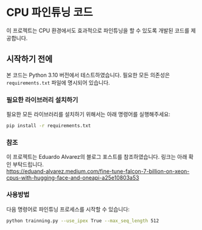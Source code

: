 # CPU 파인튜닝 코드

이 프로젝트는 CPU 환경에서도 효과적으로 파인튜닝을 할 수 있도록 개발된 코드를 제공합니다. 

## 시작하기 전에

본 코드는 Python 3.10 버전에서 테스트하였습니다. 필요한 모든 의존성은 `requirements.txt` 파일에 명시되어 있습니다.

### 필요한 라이브러리 설치하기

필요한 모든 라이브러리를 설치하기 위해서는 아래 명령어를 실행해주세요:

```bash
pip install -r requirements.txt
```

### 참조
이 프로젝트는 Eduardo Alvarez의 블로그 포스트를 참조하였습니다. 링크는 아래 확인 부탁드립니다.<br/>
https://eduand-alvarez.medium.com/fine-tune-falcon-7-billion-on-xeon-cpus-with-hugging-face-and-oneapi-a25e10803a53

### 사용방법

다음 명령어로 파인튜닝 프로세스를 시작할 수 있습니다:

```bash
python trainning.py --use_ipex True --max_seq_length 512
```

